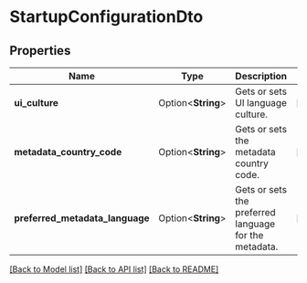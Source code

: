 # StartupConfigurationDto

## Properties

Name | Type | Description | Notes
------------ | ------------- | ------------- | -------------
**ui_culture** | Option<**String**> | Gets or sets UI language culture. | [optional]
**metadata_country_code** | Option<**String**> | Gets or sets the metadata country code. | [optional]
**preferred_metadata_language** | Option<**String**> | Gets or sets the preferred language for the metadata. | [optional]

[[Back to Model list]](../README.md#documentation-for-models) [[Back to API list]](../README.md#documentation-for-api-endpoints) [[Back to README]](../README.md)


